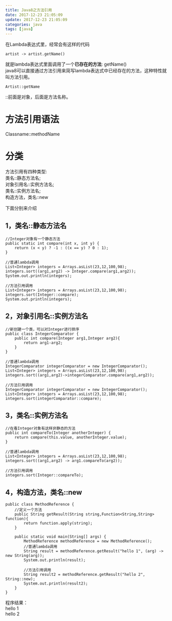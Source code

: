 ```yaml
---
title: Java8之方法引用
date: 2017-12-23 21:05:09
update: 2017-12-23 21:05:09
categories: java
tags: [java]
---
```


在Lambda表达式里，经常会有这样的代码

```
artist -> artist.getName()
```
就是lambda表达式里面调用了一个**已存在的方法**: getName()  
java8可以直接通过方法引用来简写lambda表达式中已经存在的方法，这种特性就叫方法引用。

```
Artist::getName
```
::前面是对象，后面是方法名称。  

# 方法引用语法
Classname::methodName  


# 分类
方法引用有四种类型:  
类名::静态方法名;  
对象引用名::实例方法名;  
类名::实例方法名;  
构造方法，类名::new  
  
下面分别来介绍

## 1，类名::静态方法名

```
//Integer对象有一个静态方法
public static int compare(int x, int y) {
    return (x < y) ? -1 : ((x == y) ? 0 : 1);
}

//普通lambda调用
List<Integer> integers = Arrays.asList(23,12,100,98);
integers.sort((arg1,arg2) -> Integer.compare(arg1,arg2));
System.out.println(integers);

//方法引用调用
List<Integer> integers = Arrays.asList(23,12,100,98);
integers.sort(Integer::compare);
System.out.println(integers);
```

## 2，对象引用名::实例方法名

```
//新创建一个类，可以对Integer进行排序
public class IntegerComparator {
    public int compare(Integer arg1,Integer arg2){
        return arg1-arg2;
    }
}

//普通lambda调用
IntegerComparator integerComparator = new IntegerComparator();
List<Integer> integers = Arrays.asList(23,12,100,98);
integers.sort((arg1,arg2)->integerComparator.compare(arg1,arg2));

//方法引用调用
IntegerComparator integerComparator = new IntegerComparator();
List<Integer> integers = Arrays.asList(23,12,100,98);
integers.sort(integerComparator::compare);

```

## 3，类名::实例方法名

```
//在看Integer对象有这样非静态的方法
public int compareTo(Integer anotherInteger) {
    return compare(this.value, anotherInteger.value);
}

//普通lambda调用
List<Integer> integers = Arrays.asList(23,12,100,98);
integers.sort((arg1,arg2) -> arg1.compareTo(arg2));

//方法引用调用
integers.sort(Integer::compareTo);

```

## 4，构造方法，类名::new

```
public class MethodReference {
    //定义一个方法
    public String getResult(String string,Function<String,String> function){
        return function.apply(string);
    }
    
    public static void main(String[] args) {
        MethodReference methodReference = new MethodReference();
        //普通lambda调用
        String result = methodReference.getResult("hello 1", (arg) -> new String(arg));
        System.out.println(result);
        
        //方法引用调用
        String result2 = methodReference.getResult("hello 2", String::new);
        System.out.println(result2);
    }
}

```
程序结果：  
hello 1  
hello 2


